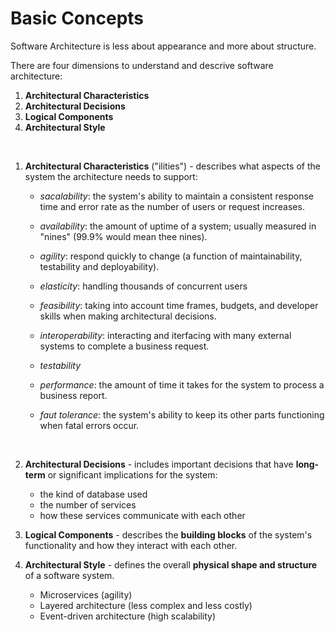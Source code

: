 # Basic Concepts
<p>Software Architecture is less about appearance and more about structure.</p>

There are four dimensions to understand and descrive software architecture:
1. **Architectural Characteristics** 
2. **Architectural Decisions**
3. **Logical Components**
4. **Architectural Style** 

<br>

1. **Architectural Characteristics** ("ilities") - describes what aspects of the system the architecture needs to support:

    - _sacalability_: the system's ability to maintain a consistent response time and error rate as the number of users or request increases.

    - _availability_: the amount of uptime of a system; usually measured in "nines" (99.9% would mean thee nines).

    - _agility_: respond quickly to change (a function of maintainability, testability and deployability).

    - _elasticity_: handling thousands of concurrent users

    - _feasibility_: taking into account time frames, budgets, and developer skills when making architectural decisions. 

    - _interoperability_: interacting and iterfacing with many external systems to complete a business request.

    - _testability_

    - _performance_: the amount of time it takes for the system to process a business report.

    - _faut tolerance_: the system's ability to keep its other parts functioning when fatal errors occur.

<br>

2. **Architectural Decisions** - includes important decisions that have **long-term** or significant implications for the system:
    - the kind of database used
    - the number of services
    - how these services communicate with each other

3. **Logical Components** - describes the **building blocks** of the system's functionality and how they interact with each other.

4. **Architectural Style** - defines the overall **physical shape and structure** of a software system.
    - Microservices (agility)
    - Layered architecture (less complex and less costly)
    - Event-driven architecture (high scalability)

